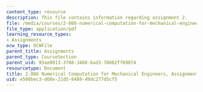 ```yaml
---
content_type: resource
description: This file contains information regarding assignment 2.
file: /media/courses/2-086-numerical-computation-for-mechanical-engineers-fall-2014/e500bec3d68e21d5848949dc277d5cf5_MIT2_086F14_Assignment_2.pdf
file_type: application/pdf
learning_resource_types:
- Assignments
ocw_type: OCWFile
parent_title: Assignments
parent_type: CourseSection
parent_uid: 93ae0013-3708-3468-bad3-76082ff69074
resourcetype: Document
title: 2.086 Numerical Computation for Mechanical Engineers, Assignment 2
uid: e500bec3-d68e-21d5-8489-49dc277d5cf5
---
```

